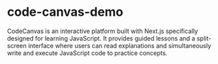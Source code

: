 # code-canvas-demo
CodeCanvas is an interactive platform built with Next.js specifically designed for learning JavaScript. It provides guided lessons and a split-screen interface where users can read explanations and simultaneously write and execute JavaScript code to practice concepts.
